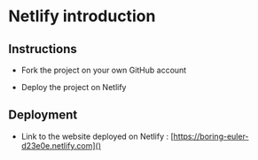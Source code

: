 # Netlify introduction

## Instructions

* Fork the project on your own GitHub account

* Deploy the project on Netlify

## Deployment

* Link to the website deployed on Netlify : [https://boring-euler-d23e0e.netlify.com]()
